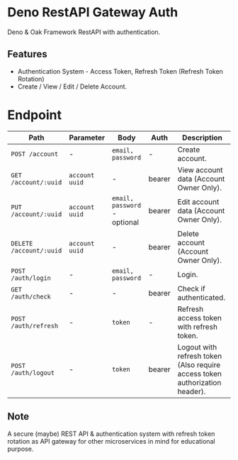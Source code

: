 # Deno RestAPI Gateway Auth

Deno & Oak Framework RestAPI with authentication.

## Features
- Authentication System - Access Token, Refresh Token (Refresh Token Rotation)
- Create / View / Edit / Delete Account.

# Endpoint
| Path | Parameter | Body | Auth | Description |
| --- | --- | --- | --- | --- |
| `POST /account` | - | `email, password` | - | Create account. |
| `GET /account/:uuid` | `account uuid` | - | bearer | View account data (Account Owner Only). |
| `PUT /account/:uuid` | `account uuid` | `email, password` - optional | bearer | Edit account data (Account Owner Only). |
| `DELETE /account/:uuid` | `account uuid` | - | bearer | Delete account (Account Owner Only). |
| `POST /auth/login` | - | `email, password` | - | Login. |
| `GET /auth/check` | - | - | bearer | Check if authenticated. ||
| `POST /auth/refresh` | - | `token` | - | Refresh access token with refresh token. |
| `POST /auth/logout` | - | `token` | bearer | Logout with refresh token (Also require access token authorization header). |

## Note
A secure (maybe) REST API & authentication system with refresh token rotation as API gateway for other microservices in mind for educational purpose.
